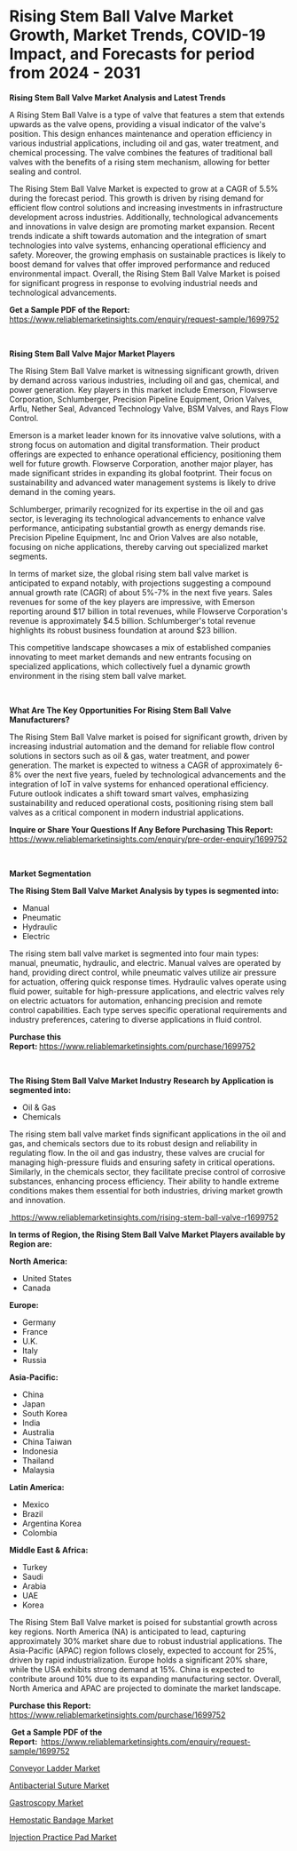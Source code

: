 <p><h1>Rising Stem Ball Valve Market Growth, Market Trends, COVID-19 Impact, and Forecasts for period from 2024 - 2031</h1></p><p><strong>Rising Stem Ball Valve Market Analysis and Latest Trends</strong></p>
<p><p>A Rising Stem Ball Valve is a type of valve that features a stem that extends upwards as the valve opens, providing a visual indicator of the valve's position. This design enhances maintenance and operation efficiency in various industrial applications, including oil and gas, water treatment, and chemical processing. The valve combines the features of traditional ball valves with the benefits of a rising stem mechanism, allowing for better sealing and control.</p><p>The Rising Stem Ball Valve Market is expected to grow at a CAGR of 5.5% during the forecast period. This growth is driven by rising demand for efficient flow control solutions and increasing investments in infrastructure development across industries. Additionally, technological advancements and innovations in valve design are promoting market expansion. Recent trends indicate a shift towards automation and the integration of smart technologies into valve systems, enhancing operational efficiency and safety. Moreover, the growing emphasis on sustainable practices is likely to boost demand for valves that offer improved performance and reduced environmental impact. Overall, the Rising Stem Ball Valve Market is poised for significant progress in response to evolving industrial needs and technological advancements.</p></p>
<p><strong>Get a Sample PDF of the Report:&nbsp;</strong> <a href="https://www.reliablemarketinsights.com/enquiry/request-sample/1699752?utm_campaign=1400&utm_medium=2&utm_source=Github&utm_content=ia&utm_term=20102024&utm_id=rising-stem-ball-valve">https://www.reliablemarketinsights.com/enquiry/request-sample/1699752</a></p>
<p>&nbsp;</p>
<p><strong>Rising Stem Ball Valve Major Market Players</strong></p>
<p><p>The Rising Stem Ball Valve market is witnessing significant growth, driven by demand across various industries, including oil and gas, chemical, and power generation. Key players in this market include Emerson, Flowserve Corporation, Schlumberger, Precision Pipeline Equipment, Orion Valves, Arflu, Nether Seal, Advanced Technology Valve, BSM Valves, and Rays Flow Control.</p><p>Emerson is a market leader known for its innovative valve solutions, with a strong focus on automation and digital transformation. Their product offerings are expected to enhance operational efficiency, positioning them well for future growth. Flowserve Corporation, another major player, has made significant strides in expanding its global footprint. Their focus on sustainability and advanced water management systems is likely to drive demand in the coming years.</p><p>Schlumberger, primarily recognized for its expertise in the oil and gas sector, is leveraging its technological advancements to enhance valve performance, anticipating substantial growth as energy demands rise. Precision Pipeline Equipment, Inc and Orion Valves are also notable, focusing on niche applications, thereby carving out specialized market segments.</p><p>In terms of market size, the global rising stem ball valve market is anticipated to expand notably, with projections suggesting a compound annual growth rate (CAGR) of about 5%-7% in the next five years. Sales revenues for some of the key players are impressive, with Emerson reporting around $17 billion in total revenues, while Flowserve Corporation's revenue is approximately $4.5 billion. Schlumberger's total revenue highlights its robust business foundation at around $23 billion. </p><p>This competitive landscape showcases a mix of established companies innovating to meet market demands and new entrants focusing on specialized applications, which collectively fuel a dynamic growth environment in the rising stem ball valve market.</p></p>
<p>&nbsp;</p>
<p><strong>What Are The Key Opportunities For Rising Stem Ball Valve Manufacturers?</strong></p>
<p><p>The Rising Stem Ball Valve market is poised for significant growth, driven by increasing industrial automation and the demand for reliable flow control solutions in sectors such as oil & gas, water treatment, and power generation. The market is expected to witness a CAGR of approximately 6-8% over the next five years, fueled by technological advancements and the integration of IoT in valve systems for enhanced operational efficiency. Future outlook indicates a shift toward smart valves, emphasizing sustainability and reduced operational costs, positioning rising stem ball valves as a critical component in modern industrial applications.</p></p>
<p><strong>Inquire or Share Your Questions If Any Before Purchasing This Report:</strong> <a href="https://www.reliablemarketinsights.com/enquiry/pre-order-enquiry/1699752?utm_campaign=1400&utm_medium=2&utm_source=Github&utm_content=ia&utm_term=20102024&utm_id=rising-stem-ball-valve">https://www.reliablemarketinsights.com/enquiry/pre-order-enquiry/1699752</a></p>
<p>&nbsp;</p>
<p><strong>Market Segmentation</strong></p>
<p><strong>The Rising Stem Ball Valve Market Analysis by types is segmented into:</strong></p>
<p><ul><li>Manual</li><li>Pneumatic</li><li>Hydraulic</li><li>Electric</li></ul></p>
<p><p>The rising stem ball valve market is segmented into four main types: manual, pneumatic, hydraulic, and electric. Manual valves are operated by hand, providing direct control, while pneumatic valves utilize air pressure for actuation, offering quick response times. Hydraulic valves operate using fluid power, suitable for high-pressure applications, and electric valves rely on electric actuators for automation, enhancing precision and remote control capabilities. Each type serves specific operational requirements and industry preferences, catering to diverse applications in fluid control.</p></p>
<p><strong>Purchase this Report:&nbsp;</strong><a href="https://www.reliablemarketinsights.com/purchase/1699752?utm_campaign=1400&utm_medium=2&utm_source=Github&utm_content=ia&utm_term=20102024&utm_id=rising-stem-ball-valve">https://www.reliablemarketinsights.com/purchase/1699752</a></p>
<p>&nbsp;</p>
<p><strong>The Rising Stem Ball Valve Market Industry Research by Application is segmented into:</strong></p>
<p><ul><li>Oil & Gas</li><li>Chemicals</li></ul></p>
<p><p>The rising stem ball valve market finds significant applications in the oil and gas, and chemicals sectors due to its robust design and reliability in regulating flow. In the oil and gas industry, these valves are crucial for managing high-pressure fluids and ensuring safety in critical operations. Similarly, in the chemicals sector, they facilitate precise control of corrosive substances, enhancing process efficiency. Their ability to handle extreme conditions makes them essential for both industries, driving market growth and innovation.</p></p>
<p><a href="https://www.reliablemarketinsights.com/rising-stem-ball-valve-r1699752?utm_campaign=1400&utm_medium=2&utm_source=Github&utm_content=ia&utm_term=20102024&utm_id=rising-stem-ball-valve">&nbsp;https://www.reliablemarketinsights.com/rising-stem-ball-valve-r1699752</a></p>
<p><strong>In terms of Region, the Rising Stem Ball Valve Market Players available by Region are:</strong></p>
<p>
    <p> <strong> North America: </strong>
        <ul>
            <li>United States</li>
            <li>Canada</li>
        </ul>
        </p> 
    <p> <strong> Europe: </strong>
        <ul>
            <li>Germany</li>
            <li>France</li>
            <li>U.K.</li>
            <li>Italy</li>
            <li>Russia</li>
        </ul>
        </p> 
    <p> <strong> Asia-Pacific: </strong>
        <ul>
            <li>China</li>
            <li>Japan</li>
            <li>South Korea</li>
            <li>India</li>
            <li>Australia</li>
            <li>China Taiwan</li>
            <li>Indonesia</li>
            <li>Thailand</li>
            <li>Malaysia</li>
        </ul>
        </p> 
    <p> <strong> Latin America: </strong>
        <ul>
            <li>Mexico</li>
            <li>Brazil</li>
            <li>Argentina Korea</li>
            <li>Colombia</li>
        </ul>
        </p> 
    <p> <strong> Middle East & Africa: </strong>
        <ul>
            <li>Turkey</li>
            <li>Saudi</li>
            <li>Arabia</li>
            <li>UAE</li>
            <li>Korea</li>
        </ul>
    </p>
    </p>
<p><p>The Rising Stem Ball Valve market is poised for substantial growth across key regions. North America (NA) is anticipated to lead, capturing approximately 30% market share due to robust industrial applications. The Asia-Pacific (APAC) region follows closely, expected to account for 25%, driven by rapid industrialization. Europe holds a significant 20% share, while the USA exhibits strong demand at 15%. China is expected to contribute around 10% due to its expanding manufacturing sector. Overall, North America and APAC are projected to dominate the market landscape.</p></p>
<p><strong>Purchase this Report: </strong><a href="https://www.reliablemarketinsights.com/purchase/1699752?utm_campaign=1400&utm_medium=2&utm_source=Github&utm_content=ia&utm_term=20102024&utm_id=rising-stem-ball-valve">https://www.reliablemarketinsights.com/purchase/1699752</a></p>
<p>&nbsp;<strong>Get a Sample PDF of the Report:&nbsp;&nbsp;</strong><a href="https://www.reliablemarketinsights.com/enquiry/request-sample/1699752?utm_campaign=1400&utm_medium=2&utm_source=Github&utm_content=ia&utm_term=20102024&utm_id=rising-stem-ball-valve">https://www.reliablemarketinsights.com/enquiry/request-sample/1699752</a></p>
<p><strong></strong></p>
<p><p><a href="https://www.linkedin.com/pulse/conveyor-ladder-market-growth-outlook-from-2024-2031-projecting-ryb8f?utm_campaign=1400&utm_medium=2&utm_source=Github&utm_content=ia&utm_term=20102024&utm_id=rising-stem-ball-valve">Conveyor Ladder Market</a></p><p><a href="https://www.linkedin.com/pulse/driving-forces-global-antibacterial-suture-market-trends-xmqfe?utm_campaign=1400&utm_medium=2&utm_source=Github&utm_content=ia&utm_term=20102024&utm_id=rising-stem-ball-valve">Antibacterial Suture Market</a></p><p><a href="https://www.linkedin.com/pulse/gastroscopy-market-size-share-analysis-growth-trends-forecast-la1xe?utm_campaign=1400&utm_medium=2&utm_source=Github&utm_content=ia&utm_term=20102024&utm_id=rising-stem-ball-valve">Gastroscopy Market</a></p><p><a href="https://www.linkedin.com/pulse/navigating-global-hemostatic-bandage-market-from-trends-gjzle?utm_campaign=1400&utm_medium=2&utm_source=Github&utm_content=ia&utm_term=20102024&utm_id=rising-stem-ball-valve">Hemostatic Bandage Market</a></p><p><a href="https://www.linkedin.com/pulse/injection-practice-pad-market-transformation-comparative-lmbxe?utm_campaign=1400&utm_medium=2&utm_source=Github&utm_content=ia&utm_term=20102024&utm_id=rising-stem-ball-valve">Injection Practice Pad Market</a></p></p>